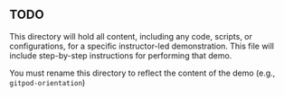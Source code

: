 ## TODO
This directory will hold all content, including any code, scripts, or configurations, for a specific instructor-led demonstration.
This file will include step-by-step instructions for performing that demo.

You must rename this directory to reflect the content of the demo (e.g., `gitpod-orientation`)
